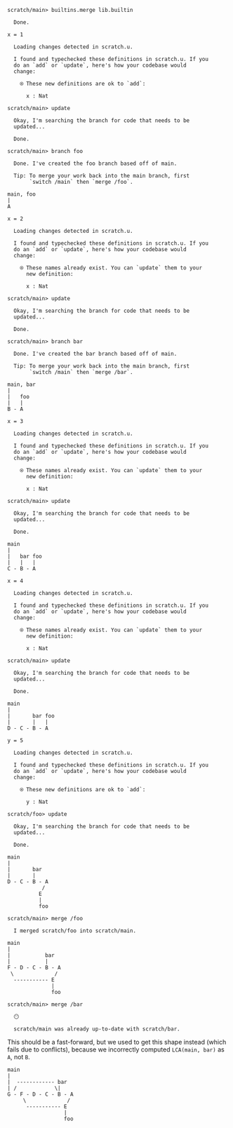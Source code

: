 ``` ucm
scratch/main> builtins.merge lib.builtin

  Done.

```

``` unison
x = 1
```

``` ucm :added-by-ucm
  Loading changes detected in scratch.u.

  I found and typechecked these definitions in scratch.u. If you
  do an `add` or `update`, here's how your codebase would
  change:
  
    ⍟ These new definitions are ok to `add`:
    
      x : Nat

```

``` ucm
scratch/main> update

  Okay, I'm searching the branch for code that needs to be
  updated...

  Done.

scratch/main> branch foo

  Done. I've created the foo branch based off of main.
  
  Tip: To merge your work back into the main branch, first
       `switch /main` then `merge /foo`.

```

``` 
main, foo
|
A
```

``` unison
x = 2
```

``` ucm :added-by-ucm
  Loading changes detected in scratch.u.

  I found and typechecked these definitions in scratch.u. If you
  do an `add` or `update`, here's how your codebase would
  change:
  
    ⍟ These names already exist. You can `update` them to your
      new definition:
    
      x : Nat

```

``` ucm
scratch/main> update

  Okay, I'm searching the branch for code that needs to be
  updated...

  Done.

scratch/main> branch bar

  Done. I've created the bar branch based off of main.
  
  Tip: To merge your work back into the main branch, first
       `switch /main` then `merge /bar`.

```

``` 
main, bar
|
|   foo
|   |
B - A
```

``` unison
x = 3
```

``` ucm :added-by-ucm
  Loading changes detected in scratch.u.

  I found and typechecked these definitions in scratch.u. If you
  do an `add` or `update`, here's how your codebase would
  change:
  
    ⍟ These names already exist. You can `update` them to your
      new definition:
    
      x : Nat

```

``` ucm
scratch/main> update

  Okay, I'm searching the branch for code that needs to be
  updated...

  Done.

```

``` 
main
|
|   bar foo
|   |   |
C - B - A
```

``` unison
x = 4
```

``` ucm :added-by-ucm
  Loading changes detected in scratch.u.

  I found and typechecked these definitions in scratch.u. If you
  do an `add` or `update`, here's how your codebase would
  change:
  
    ⍟ These names already exist. You can `update` them to your
      new definition:
    
      x : Nat

```

``` ucm
scratch/main> update

  Okay, I'm searching the branch for code that needs to be
  updated...

  Done.

```

``` 
main
|
|       bar foo
|       |   |
D - C - B - A
```

``` unison
y = 5
```

``` ucm :added-by-ucm
  Loading changes detected in scratch.u.

  I found and typechecked these definitions in scratch.u. If you
  do an `add` or `update`, here's how your codebase would
  change:
  
    ⍟ These new definitions are ok to `add`:
    
      y : Nat

```

``` ucm
scratch/foo> update

  Okay, I'm searching the branch for code that needs to be
  updated...

  Done.

```

``` 
main
|
|       bar
|       |
D - C - B - A
           /
          E
          |
          foo
```

``` ucm
scratch/main> merge /foo

  I merged scratch/foo into scratch/main.

```

``` 
main
|
|           bar
|           |
F - D - C - B - A
 \             /
  ----------- E
              |
              foo
```

``` ucm
scratch/main> merge /bar

  😶
  
  scratch/main was already up-to-date with scratch/bar.

```

This should be a fast-forward, but we used to get this shape instead (which fails due to conflicts), because we
incorrectly computed `LCA(main, bar)` as `A`, not `B`.

``` 
main
|
|  ------------ bar
| /            \|
G - F - D - C - B - A
     \             /
      ----------- E
                  |
                  foo
```
